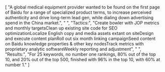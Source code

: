 [
    "A global medical equipment provider wanted to be found on the first page of Baidu for a range of specialized product terms, to increase perceived authenticity and drive long-term lead gen, while dialing down advertising spend in the China market.",
    " ",
    "Tactics:",
    "Create bowler with JOP metrics and monthly targetsClean up existing site code for SEO optimizationLocalize English copy and media assets extant on siteDesign and execute content planRoll out six month linking campaignSeed content on Baidu knowledge properties & other key nodesTrack metrics with proprietary analytic softwareWeekly reporting and adjustment",
    " ",
    "Results:",
    "For 25 keywords, no number one rankings, 80% out of the top 10, and 20% out of the top 500, finished with 96% in the top 10, with 60% at number 1."
]
